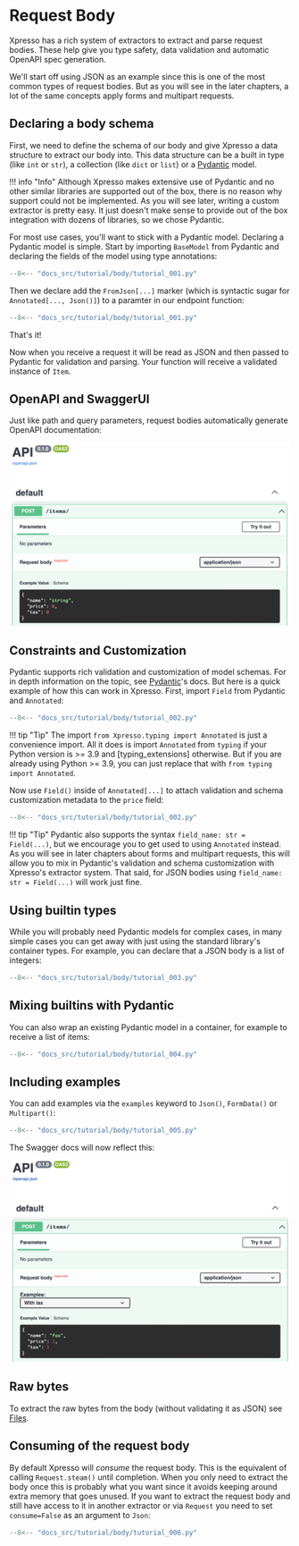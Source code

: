 # Request Body

Xpresso has a rich system of extractors to extract and parse request bodies.
These help give you type safety, data validation and automatic OpenAPI spec generation.

We'll start off using JSON as an example since this is one of the most common types of request bodies.
But as you will see in the later chapters, a lot of the same concepts apply forms and multipart requests.

## Declaring a body schema

First, we need to define the schema of our body and give Xpresso a data structure to extract our body into.
This data structure can be a built in type (like `int` or `str`), a collection (like `dict` or `list`) or a [Pydantic] model.

!!! info "Info"
    Although Xpresso makes extensive use of Pydantic and no other similar libraries are supported out of the box, there is no reason why support could not be implemented.
    As you will see later, writing a custom extractor is pretty easy.
    It just doesn't make sense to provide out of the box integration with dozens of libraries, so we chose Pydantic.

For most use cases, you'll want to stick with a Pydantic model.
Declaring a Pydantic model is simple.
Start by importing `BaseModel` from Pydantic and declaring the fields of the model using type annotations:

```python hl_lines="3 8-11"
--8<-- "docs_src/tutorial/body/tutorial_001.py"
```

Then we declare add the `FromJson[...]` marker (which is syntactic sugar for `Annotated[..., Json()]`) to a paramter in our endpoint function:

```python hl_lines="14"
--8<-- "docs_src/tutorial/body/tutorial_001.py"
```

That's it!

Now when you receive a request it will be read as JSON and then passed to Pydantic for validation and parsing.
Your function will receive a validated instance of `Item`.

## OpenAPI and SwaggerUI

Just like path and query parameters, request bodies automatically generate OpenAPI documentation:

![Swagger UI](body_001.png)

## Constraints and Customization

Pydantic supports rich validation and customization of model schemas.
For in depth information on the topic, see [Pydantic]'s docs.
But here is a quick example of how this can work in Xpresso.
First, import `Field` from Pydantic and `Annotated`:

```python hl_lines="3 6"
--8<-- "docs_src/tutorial/body/tutorial_002.py"
```

!!! tip "Tip"
    The import `from Xpresso.typing import Annotated` is just a convenience import.
    All it does is import `Annotated` from `typing` if your Python version is >= 3.9 and [typing_extensions] otherwise.
    But if you are already using Python >= 3.9, you can just replace that with `from typing import Annotated`.

Now use `Field()` inside of `Annotated[...]` to attach validation and schema customization metadata to the `price` field:

```python hl_lines="11-17"
--8<-- "docs_src/tutorial/body/tutorial_002.py"
```

!!! tip "Tip"
    Pydantic also supports the syntax `field_name: str = Field(...)`, but we encourage you to get used to using `Annotated` instead.
    As you will see in later chapters about forms and multipart requests, this will allow you to mix in Pydantic's validation and schema customization with Xpresso's extractor system.
    That said, for JSON bodies using `field_name: str = Field(...)` will work just fine.

## Using builtin types

While you will probably need Pydantic models for complex cases, in many simple cases you can get away with just using the standard library's container types.
For example, you can declare that a JSON body is a list of integers:

```python hl_lines="7"
--8<-- "docs_src/tutorial/body/tutorial_003.py"
```

## Mixing builtins with Pydantic

You can also wrap an existing Pydantic model in a container, for example to receive a list of items:

```python hl_lines="15"
--8<-- "docs_src/tutorial/body/tutorial_004.py"
```

## Including examples

You can add examples via the `examples` keyword to `Json()`, `FormData()` or `Multipart()`:

```python hl_lines="15-18 22"
--8<-- "docs_src/tutorial/body/tutorial_005.py"
```

The Swagger docs will now reflect this:

![Swagger UI](body_002.png)

## Raw bytes

To extract the raw bytes from the body (without validating it as JSON) see [Files](files.md).

## Consuming of the request body

By default Xpresso will _consume_ the request body.
This is the equivalent of calling `Request.steam()` until completion.
When you only need to extract the body once this is probably what you want since it avoids keeping around extra memory that goes unused.
If you want to extract the request body and still have access to it in another extractor or via `Request` you need to set `consume=False` as an argument to `Json`:

```python hl_lines="15 16"
--8<-- "docs_src/tutorial/body/tutorial_006.py"
```

[Pydantic]: https://pydantic-docs.helpmanual.io

